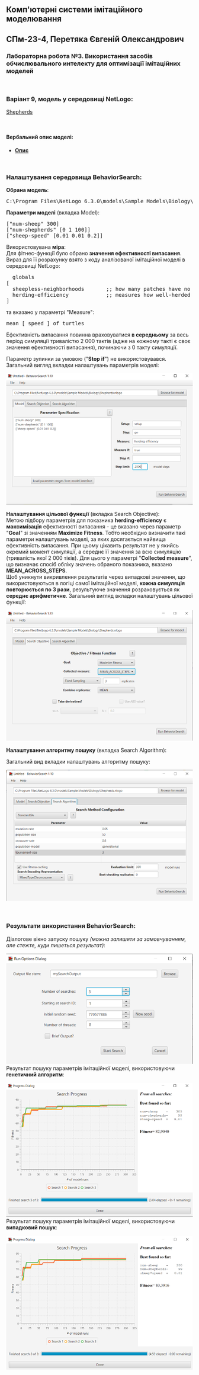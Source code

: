 ## Комп'ютерні системи імітаційного моделювання
## СПм-23-4, **Перетяка Євгеній Олександрович**
### Лабораторна робота №**3**. Використання засобів обчислювального интелекту для оптимізації імітаційних моделей

<br>

### Варіант 9, модель у середовищі NetLogo:

[Shepherds](http://www.netlogoweb.org/launch#http://www.netlogoweb.org/assets/modelslib/Sample%20Models/Biology/Shepherds.nlogo)

<br>

#### Вербальний опис моделі:

- **[Опис](../lab1)**
<br>

### Налаштування середовища BehaviorSearch:

**Обрана модель**:
<pre>
C:\Program Files\NetLogo 6.3.0\models\Sample Models\Biology\Shepherds.nlogo
</pre>

**Параметри моделі** (вкладка Model):  

<pre>
["num-sheep" 300]
["num-shepherds" [0 1 100]]
["sheep-speed" [0.01 0.01 0.2]]
</pre>
  
Використовувана **міра**:  
Для фітнес-функції  було обрано **значення ефективності випасання**. Вираз для її розрахунку взято з коду аналізованої імітаційної моделі в середовищі NetLogo:
<pre>
  globals
[
  sheepless-neighborhoods       ;; how many patches have no sheep in any neighboring patches?
  herding-efficiency            ;; measures how well-herded the sheep are
]
</pre>

та вказано у параметрі "Measure":
<pre>
mean [ speed ] of turtles
</pre>

Ефективність випасання повинна враховуватися **в середньому** за весь період симуляції тривалістю 2 000 тактів (адже на кожному такті є своє значення ефективності випасання), починаючи з 0 такту симуляції.  

Параметр зупинки за умовою ("**Stop if**") не використовувався.  
Загальний вигляд вкладки налаштувань параметрів моделі:  

![Вкладка налаштувань параметрів моделі](mode.png)

**Налаштування цільової функції** (вкладка Search Objective):  
Метою підбору параметрів для показника **herding-efficiency** є **максимізація** ефективності випасання - це вказано через параметр "**Goal**" зі значенням **Maximize Fitness**. Тобто необхідно визначити такі параметри налаштувань моделі, за яких досягається найвища ефективність випасання. При цьому цікавить результат не у якийсь окремий момент симуляції, а середнє її значення за всю симуляцію (тривалість якої 2 000 тіків). Для цього у параметрі "**Collected measure**", що визначає спосіб обліку значень обраного показника, вказано **MEAN_ACROSS_STEPS**.  
Щоб уникнути викривлення результатів через випадкові значення, що використовуються в логіці самої імітаційної моделі, **кожна симуляція повторюється по 3 рази**, результуюче значення розраховується як **середнє арифметичне**.
Загальний вигляд вкладки налаштувань цільової функції:  

![Вкладка налаштувань цільової функції](search_objective.png)

**Налаштування алгоритму пошуку** (вкладка Search Algorithm):  

Загальний вид вкладки налаштувань алгоритму пошуку:

![Вкладка налаштувань пошуку](search_algorithm.png)

<br>

### Результати використання BehaviorSearch:
Діалогове вікно запуску пошуку *(можна залишити за замовчуванням, але стежте, куди пишеться результат)*:

![Вікно запуску пошуку](option_dialog.png)
Результат пошуку параметрів імітаційної моделі, використовуючи **генетичний алгоритм**:  

![Результати пошуку за допомогою ГА](result_genetic_search.png)
Результат пошуку параметрів імітаційної моделі, використовуючи **випадковий пошук**:  

![Результати випадкового пошуку](result_random_search.png)
